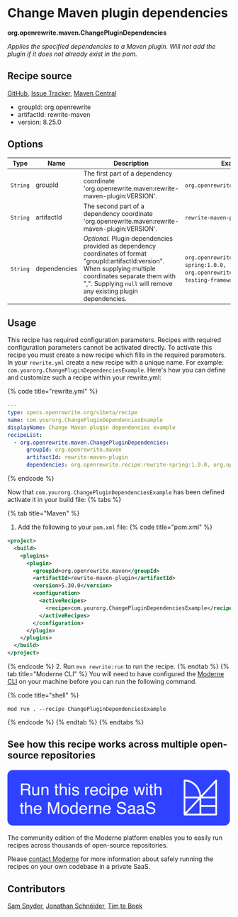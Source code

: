 # Change Maven plugin dependencies

**org.openrewrite.maven.ChangePluginDependencies**

_Applies the specified dependencies to a Maven plugin. Will not add the plugin if it does not already exist in the pom._

## Recipe source

[GitHub](https://github.com/openrewrite/rewrite/blob/main/rewrite-maven/src/main/java/org/openrewrite/maven/ChangePluginDependencies.java), [Issue Tracker](https://github.com/openrewrite/rewrite/issues), [Maven Central](https://central.sonatype.com/artifact/org.openrewrite/rewrite-maven/8.25.0/jar)

* groupId: org.openrewrite
* artifactId: rewrite-maven
* version: 8.25.0

## Options

| Type | Name | Description | Example |
| -- | -- | -- | -- |
| `String` | groupId | The first part of a dependency coordinate 'org.openrewrite.maven:rewrite-maven-plugin:VERSION'. | `org.openrewrite.maven` |
| `String` | artifactId | The second part of a dependency coordinate 'org.openrewrite.maven:rewrite-maven-plugin:VERSION'. | `rewrite-maven-plugin` |
| `String` | dependencies | *Optional*. Plugin dependencies provided as dependency coordinates of format "groupId:artifactId:version". When supplying multiple coordinates separate them with ",". Supplying `null` will remove any existing plugin dependencies. | `org.openrewrite.recipe:rewrite-spring:1.0.0, org.openrewrite.recipe:rewrite-testing-frameworks:1.0.0` |


## Usage

This recipe has required configuration parameters. Recipes with required configuration parameters cannot be activated directly. To activate this recipe you must create a new recipe which fills in the required parameters. In your `rewrite.yml` create a new recipe with a unique name. For example: `com.yourorg.ChangePluginDependenciesExample`.
Here's how you can define and customize such a recipe within your rewrite.yml:

{% code title="rewrite.yml" %}
```yaml
---
type: specs.openrewrite.org/v1beta/recipe
name: com.yourorg.ChangePluginDependenciesExample
displayName: Change Maven plugin dependencies example
recipeList:
  - org.openrewrite.maven.ChangePluginDependencies:
      groupId: org.openrewrite.maven
      artifactId: rewrite-maven-plugin
      dependencies: org.openrewrite.recipe:rewrite-spring:1.0.0, org.openrewrite.recipe:rewrite-testing-frameworks:1.0.0
```
{% endcode %}

Now that `com.yourorg.ChangePluginDependenciesExample` has been defined activate it in your build file:
{% tabs %}

{% tab title="Maven" %}
1. Add the following to your `pom.xml` file:
{% code title="pom.xml" %}
```xml
<project>
  <build>
    <plugins>
      <plugin>
        <groupId>org.openrewrite.maven</groupId>
        <artifactId>rewrite-maven-plugin</artifactId>
        <version>5.30.0</version>
        <configuration>
          <activeRecipes>
            <recipe>com.yourorg.ChangePluginDependenciesExample</recipe>
          </activeRecipes>
        </configuration>
      </plugin>
    </plugins>
  </build>
</project>
```
{% endcode %}
2. Run `mvn rewrite:run` to run the recipe.
{% endtab %}
{% tab title="Moderne CLI" %}
You will need to have configured the [Moderne CLI](https://docs.moderne.io/moderne-cli/cli-intro) on your machine before you can run the following command.

{% code title="shell" %}
```shell
mod run . --recipe ChangePluginDependenciesExample
```
{% endcode %}
{% endtab %}
{% endtabs %}

## See how this recipe works across multiple open-source repositories

[![Moderne Link Image](/.gitbook/assets/ModerneRecipeButton.png)](https://app.moderne.io/recipes/org.openrewrite.maven.ChangePluginDependencies)

The community edition of the Moderne platform enables you to easily run recipes across thousands of open-source repositories.

Please [contact Moderne](https://moderne.io/product) for more information about safely running the recipes on your own codebase in a private SaaS.

## Contributors
[Sam Snyder](mailto:sam@moderne.io), [Jonathan Schnéider](mailto:jkschneider@gmail.com), [Tim te Beek](mailto:tim@moderne.io)
